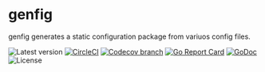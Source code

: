 # genfig
genfig generates a static configuration package from variuos config files.

![Latest version](https://img.shields.io/github/tag/theliebeskind/genfig.svg?label=latest)
[![CircleCI](https://img.shields.io/circleci/build/gh/theliebeskind/genfig.svg?logo=circleci)](https://circleci.com/gh/theliebeskind/genfig)
[![Codecov branch](https://codecov.io/gh/theliebeskind/genfig/graphs/badge.svg)](https://codecov.io/gh/theliebeskind/genfig)
[![Go Report Card](https://goreportcard.com/badge/github.com/theliebeskind/genfig?style=flat)](https://goreportcard.com/report/github.com/theliebeskind/genfig)
[![GoDoc](https://godoc.org/github.com/theliebeskind/genfig?status.svg)](https://godoc.org/github.com/theliebeskind/genfig)
![License](https://img.shields.io/github/license/theliebeskind/genfig.svg)